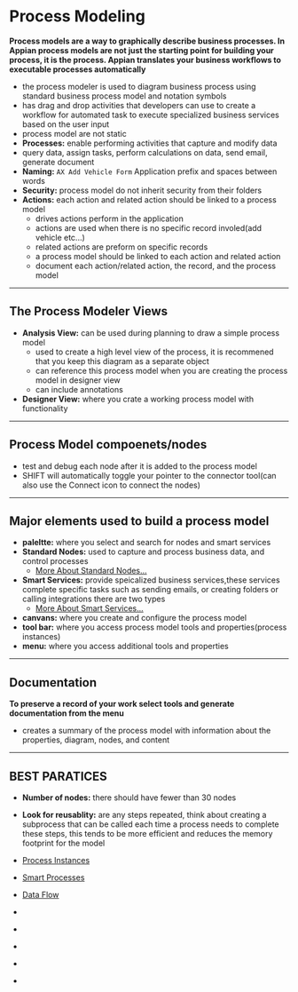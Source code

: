 # Process Modeling
**Process models are a way to graphically describe business processes. In Appian process models are not just the starting point for building your process, it is the process. Appian translates your business workflows to executable processes automatically**
- the process modeler is used to diagram business process using standard business process model and notation symbols
- has drag and drop activities that developers can use to create a workflow for automated task to execute specialized business services based on the user input 
- process model are not static
- **Processes:** enable performing activities that capture and modify data
 - query data, assign tasks, perform calculations on data, send email, generate document
- **Naming:** `AX Add Vehicle Form` Application prefix and spaces between words
- **Security:** process model do not inherit security from their folders
- **Actions:** each action and related action should be linked to a process model
    - drives actions perform in the application
    - actions are used when there is no specific record involed(add vehicle etc...)
    - related actions are preform on specific records
    - a process model should be linked to each action and related action
    - document each action/related action, the record, and the process model
____________________________________________________________________________________________________
## The Process Modeler Views
- **Analysis View:** can be used during planning to draw a simple process model
    - used to create a high level view of the process, it is recommened that you keep this diagram as a separate object
    - can reference this process model when you are creating the process model in designer view
    - can include annotations
- **Designer View:** where  you crate a working process model with functionality
____________________________________________________________________________________________________
## Process Model compoenets/nodes
- test and debug each node after it is added to the process model
- SHIFT will automatically toggle your pointer to the connector tool(can also use the Connect 
 icon to connect the nodes)

________________________________________________________________________________________________________
## Major elements used to build a process model
- **paleltte:** where you select and search for nodes and smart services
- **Standard Nodes:** used to capture and process business data, and control processes
    - [More About Standard Nodes...]()     
- **Smart Services:** provide speicalized business services,these services complete specific tasks such as sending emails, or creating folders or calling integrations there are two types
    - [More About Smart Services...]()
- **canvans:** where you create and configure the process model
- **tool bar:** where you access process model tools and properties(process instances)
- **menu:** where you access additional tools and properties

____________________________________________________________________________________________________

## Documentation
**To preserve a record of your work select tools and generate documentation from the menu**
- creates a summary of the process model with information about the properties, diagram, nodes, and content 
________________________________________________________________________________________________________

## BEST PARATICES
- **Number of nodes:** there should have fewer than 30 nodes
- **Look for reusablity:** are any steps repeated, think about creating a subprocess that can be called each time a process needs to complete these steps, this tends to be more efficient and reduces the memory footprint for the model


- [Process Instances](./Model/ProcessInstances.md)
- [Smart Processes](./Model/SmartProcesses.md)
- [Data Flow](./DataFlow/README.md)
- []()
- []()
- []()
- []()
- []()